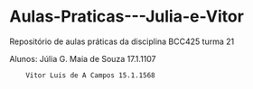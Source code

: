 # Aulas-Praticas---Julia-e-Vitor
Repositório de aulas práticas da disciplina BCC425 turma 21

Alunos: Júlia G. Maia de Souza 17.1.1107

        Vitor Luis de A Campos 15.1.1568
